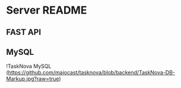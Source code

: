 # Server README

## FAST API 

## MySQL
!TaskNova MySQL (https://github.com/majocast/tasknova/blob/backend/TaskNova-DB-Markup.jpg?raw=true)
